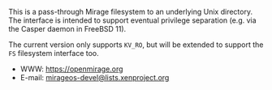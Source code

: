 This is a pass-through Mirage filesystem to an underlying Unix directory.  The
interface is intended to support eventual privilege separation (e.g. via the
Casper daemon in FreeBSD 11).

The current version only supports `KV_RO`, but will be extended to support the
`FS` filesystem interface too.

* WWW: <https://openmirage.org>
* E-mail: <mirageos-devel@lists.xenproject.org>
